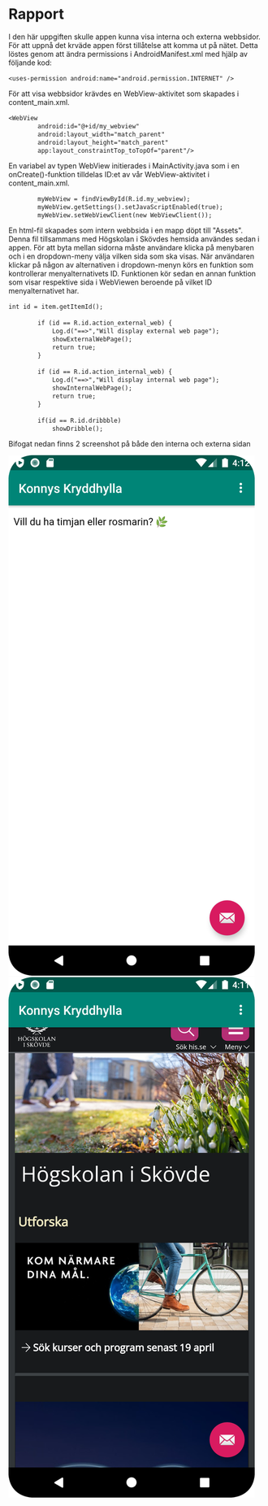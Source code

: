 
# Rapport

I den här uppgiften skulle appen kunna visa interna och externa webbsidor. För att uppnå det krväde appen först tillåtelse att komma ut på nätet. Detta löstes genom att ändra permissions i AndroidManifest.xml med hjälp av följande kod:

```
<uses-permission android:name="android.permission.INTERNET" />
```

För att visa webbsidor krävdes en WebView-aktivitet som skapades i content_main.xml.
```
<WebView
        android:id="@+id/my_webview"
        android:layout_width="match_parent"
        android:layout_height="match_parent"
        app:layout_constraintTop_toTopOf="parent"/>
```

En variabel av typen WebView initierades i MainActivity.java som i en onCreate()-funktion tilldelas ID:et av vår WebView-aktivitet i content_main.xml.
```
        myWebView = findViewById(R.id.my_webview);
        myWebView.getSettings().setJavaScriptEnabled(true);
        myWebView.setWebViewClient(new WebViewClient());
```

En html-fil skapades som intern webbsida i en mapp döpt till "Assets". Denna fil tillsammans med Högskolan i Skövdes hemsida användes sedan i appen. För att byta mellan sidorna måste användare klicka på menybaren och i en dropdown-meny välja vilken sida som ska visas. När användaren klickar på någon av alternativen i dropdown-menyn körs en funktion som kontrollerar menyalternativets ID. Funktionen kör sedan en annan funktion som visar respektive sida i WebViewen beroende på vilket ID menyalternativet har.
```
int id = item.getItemId();

        if (id == R.id.action_external_web) {
            Log.d("==>","Will display external web page");
            showExternalWebPage();
            return true;
        }

        if (id == R.id.action_internal_web) {
            Log.d("==>","Will display internal web page");
            showInternalWebPage();
            return true;
        }

        if(id == R.id.dribbble)
            showDribble();
```

Bifogat nedan finns 2 screenshot på både den interna och externa sidan

![](krydda.png)
![](his.png)